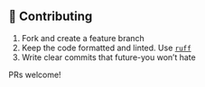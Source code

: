 ## 🤝 Contributing

1. Fork and create a feature branch
2. Keep the code formatted and linted. Use [`ruff`](https://astral.sh/ruff)
3. Write clear commits that future-you won’t hate

PRs welcome!
